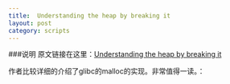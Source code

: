 ```yaml
---
title:  Understanding the heap by breaking it
layout: post
category: scripts
---
```


###说明
原文链接在这里：[Understanding the heap by breaking it](http://www.blackhat.com/presentations/bh-usa-07/Ferguson/Whitepaper/bh-usa-07-ferguson-WP.pdf) 

作者比较详细的介绍了glibc的malloc的实现。非常值得一读。：
